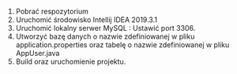 1. Pobrać respozytorium
2. Uruchomić środowisko Intellij IDEA 2019.3.1
3. Uruchomić lokalny serwer MySQL : Ustawić port 3306.
4. Utworzyć bazę danych o nazwie zdefiniowanej w pliku application.properties oraz tabelę o nazwie zdefiniowanej w pliku AppUser.java
5. Build oraz uruchomienie projektu.

